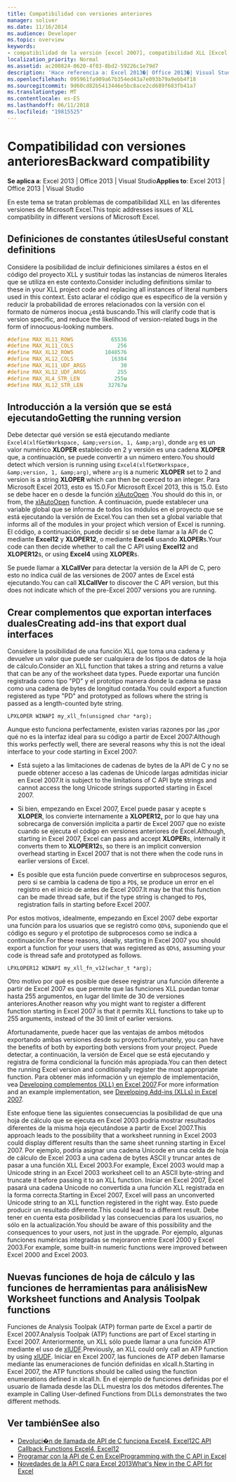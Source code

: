 ```yaml
---
title: Compatibilidad con versiones anteriores
manager: soliver
ms.date: 11/16/2014
ms.audience: Developer
ms.topic: overview
keywords:
- compatibilidad de la versión [excel 2007], compatibilidad XLL [Excel 2007], compatibilidad con versiones anteriores [Excel 2007]
localization_priority: Normal
ms.assetid: ac200824-0620-4f03-8bd2-59226c1e79d7
description: 'Hace referencia a: Excel 2013�| Office 2013�| Visual Studio'
ms.openlocfilehash: 095961fa909a67b354ed43a7e093b79a9ebb4f18
ms.sourcegitcommit: 9d60cd82b5413446e5bc8ace2cd689f683fb41a7
ms.translationtype: MT
ms.contentlocale: es-ES
ms.lasthandoff: 06/11/2018
ms.locfileid: "19815525"
---
```

# <a name="backward-compatibility"></a><span data-ttu-id="179a5-104">Compatibilidad con versiones anteriores</span><span class="sxs-lookup"><span data-stu-id="179a5-104">Backward compatibility</span></span>

<span data-ttu-id="179a5-105">**Se aplica a**: Excel 2013 | Office 2013 | Visual Studio</span><span class="sxs-lookup"><span data-stu-id="179a5-105">**Applies to**: Excel 2013 | Office 2013 | Visual Studio</span></span> 
  
<span data-ttu-id="179a5-106">En este tema se tratan problemas de compatibilidad XLL en las diferentes versiones de Microsoft Excel.</span><span class="sxs-lookup"><span data-stu-id="179a5-106">This topic addresses issues of XLL compatibility in different versions of Microsoft Excel.</span></span>
  
## <a name="useful-constant-definitions"></a><span data-ttu-id="179a5-107">Definiciones de constantes útiles</span><span class="sxs-lookup"><span data-stu-id="179a5-107">Useful constant definitions</span></span>

<span data-ttu-id="179a5-108">Considere la posibilidad de incluir definiciones similares a éstos en el código del proyecto XLL y sustituir todas las instancias de números literales que se utiliza en este contexto.</span><span class="sxs-lookup"><span data-stu-id="179a5-108">Consider including definitions similar to these in your XLL project code and replacing all instances of literal numbers used in this context.</span></span> <span data-ttu-id="179a5-109">Esto aclarar el código que es específico de la versión y reducir la probabilidad de errores relacionados con la versión con el formato de números inocua ¿está buscando.</span><span class="sxs-lookup"><span data-stu-id="179a5-109">This will clarify code that is version specific, and reduce the likelihood of version-related bugs in the form of innocuous-looking numbers.</span></span>
  
```cpp
#define MAX_XL11_ROWS            65536
#define MAX_XL11_COLS              256
#define MAX_XL12_ROWS          1048576
#define MAX_XL12_COLS            16384
#define MAX_XL11_UDF_ARGS           30
#define MAX_XL12_UDF_ARGS          255
#define MAX_XL4_STR_LEN           255u
#define MAX_XL12_STR_LEN        32767u
```

## <a name="getting-the-running-version"></a><span data-ttu-id="179a5-110">Introducción a la versión que se está ejecutando</span><span class="sxs-lookup"><span data-stu-id="179a5-110">Getting the running version</span></span>

<span data-ttu-id="179a5-111">Debe detectar qué versión se está ejecutando mediante `Excel4(xlfGetWorkspace, &amp;version, 1, &amp;arg)`, donde `arg` es un valor numérico **XLOPER** establecido en 2 y versión es una cadena **XLOPER** que, a continuación, se puede convertir a un número entero.</span><span class="sxs-lookup"><span data-stu-id="179a5-111">You should detect which version is running using  `Excel4(xlfGetWorkspace, &amp;version, 1, &amp;arg)`, where  `arg` is a numeric **XLOPER** set to 2 and version is a string **XLOPER** which can then be coerced to an integer.</span></span> <span data-ttu-id="179a5-112">Para Microsoft Excel 2013, esto es 15.0.</span><span class="sxs-lookup"><span data-stu-id="179a5-112">For Microsoft Excel 2013, this is 15.0.</span></span> <span data-ttu-id="179a5-113">Esto se debe hacer en o desde la función [xlAutoOpen](xlautoopen.md) .</span><span class="sxs-lookup"><span data-stu-id="179a5-113">You should do this in, or from, the [xlAutoOpen](xlautoopen.md) function.</span></span> <span data-ttu-id="179a5-114">A continuación, puede establecer una variable global que se informa de todos los módulos en el proyecto que se está ejecutando la versión de Excel.</span><span class="sxs-lookup"><span data-stu-id="179a5-114">You can then set a global variable that informs all of the modules in your project which version of Excel is running.</span></span> <span data-ttu-id="179a5-115">El código, a continuación, puede decidir si se debe llamar a la API de C mediante **Excel12** y **XLOPER12**, o mediante **Excel4** usando **XLOPER**s.</span><span class="sxs-lookup"><span data-stu-id="179a5-115">Your code can then decide whether to call the C API using **Excel12** and **XLOPER12**s, or using **Excel4** using **XLOPER**s.</span></span>
  
<span data-ttu-id="179a5-116">Se puede llamar a **XLCallVer** para detectar la versión de la API de C, pero esto no indica cuál de las versiones de 2007 antes de Excel está ejecutando.</span><span class="sxs-lookup"><span data-stu-id="179a5-116">You can call **XLCallVer** to discover the C API version, but this does not indicate which of the pre-Excel 2007 versions you are running.</span></span> 
  
## <a name="creating-add-ins-that-export-dual-interfaces"></a><span data-ttu-id="179a5-117">Crear complementos que exportan interfaces duales</span><span class="sxs-lookup"><span data-stu-id="179a5-117">Creating add-ins that export dual interfaces</span></span>

<span data-ttu-id="179a5-118">Considere la posibilidad de una función XLL que toma una cadena y devuelve un valor que puede ser cualquiera de los tipos de datos de la hoja de cálculo.</span><span class="sxs-lookup"><span data-stu-id="179a5-118">Consider an XLL function that takes a string and returns a value that can be any of the worksheet data types.</span></span> <span data-ttu-id="179a5-119">Puede exportar una función registrada como tipo "PD" y el prototipo manera donde la cadena se pasa como una cadena de bytes de longitud contada.</span><span class="sxs-lookup"><span data-stu-id="179a5-119">You could export a function registered as type "PD" and prototyped as follows where the string is passed as a length-counted byte string.</span></span>
  
`LPXLOPER WINAPI my_xll_fn(unsigned char *arg);`
  
<span data-ttu-id="179a5-120">Aunque esto funciona perfectamente, existen varias razones por las ¿por qué no es la interfaz ideal para su código a partir de Excel 2007:</span><span class="sxs-lookup"><span data-stu-id="179a5-120">Although this works perfectly well, there are several reasons why this is not the ideal interface to your code starting in Excel 2007:</span></span>
  
- <span data-ttu-id="179a5-121">Está sujeto a las limitaciones de cadenas de bytes de la API de C y no se puede obtener acceso a las cadenas de Unicode largas admitidas iniciar en Excel 2007.</span><span class="sxs-lookup"><span data-stu-id="179a5-121">It is subject to the limitations of C API byte strings and cannot access the long Unicode strings supported starting in Excel 2007.</span></span>
    
- <span data-ttu-id="179a5-122">Si bien, empezando en Excel 2007, Excel puede pasar y acepte s **XLOPER**, los convierte internamente a **XLOPER12,** por lo que hay una sobrecarga de conversión implícita a partir de Excel 2007 que no existe cuando se ejecuta el código en versiones anteriores de Excel.</span><span class="sxs-lookup"><span data-stu-id="179a5-122">Although, starting in Excel 2007, Excel can pass and accept **XLOPER**s, internally it converts them to **XLOPER12**s, so there is an implicit conversion overhead starting in Excel 2007 that is not there when the code runs in earlier versions of Excel.</span></span>
    
- <span data-ttu-id="179a5-123">Es posible que esta función puede convertirse en subprocesos seguros, pero si se cambia la cadena de tipo a `PD$`, se produce un error en el registro en el inicio de antes de Excel 2007.</span><span class="sxs-lookup"><span data-stu-id="179a5-123">It may be that this function can be made thread safe, but if the type string is changed to  `PD$`, registration fails in starting before Excel 2007.</span></span>
    
<span data-ttu-id="179a5-124">Por estos motivos, idealmente, empezando en Excel 2007 debe exportar una función para los usuarios que se registró como `QD%$`, suponiendo que el código es seguro y el prototipo de subprocesos como se indica a continuación.</span><span class="sxs-lookup"><span data-stu-id="179a5-124">For these reasons, ideally, starting in Excel 2007 you should export a function for your users that was registered as  `QD%$`, assuming your code is thread safe and prototyped as follows.</span></span>
  
`LPXLOPER12 WINAPI my_xll_fn_v12(wchar_t *arg);`
  
<span data-ttu-id="179a5-125">Otro motivo por qué es posible que desee registrar una función diferente a partir de Excel 2007 es que permite que las funciones XLL puedan tomar hasta 255 argumentos, en lugar del límite de 30 de versiones anteriores.</span><span class="sxs-lookup"><span data-stu-id="179a5-125">Another reason why you might want to register a different function starting in Excel 2007 is that it permits XLL functions to take up to 255 arguments, instead of the 30 limit of earlier versions.</span></span>
  
<span data-ttu-id="179a5-126">Afortunadamente, puede hacer que las ventajas de ambos métodos exportando ambas versiones desde su proyecto.</span><span class="sxs-lookup"><span data-stu-id="179a5-126">Fortunately, you can have the benefits of both by exporting both versions from your project.</span></span> <span data-ttu-id="179a5-127">Puede detectar, a continuación, la versión de Excel que se está ejecutando y registra de forma condicional la función más apropiada.</span><span class="sxs-lookup"><span data-stu-id="179a5-127">You can then detect the running Excel version and conditionally register the most appropriate function.</span></span> <span data-ttu-id="179a5-128">Para obtener más información y un ejemplo de implementación, vea [Developing complementos (XLL) en Excel 2007](http://msdn.microsoft.com/en-us/library/aa730920.aspx).</span><span class="sxs-lookup"><span data-stu-id="179a5-128">For more information and an example implementation, see [Developing Add-ins (XLLs) in Excel 2007](http://msdn.microsoft.com/en-us/library/aa730920.aspx).</span></span>
  
<span data-ttu-id="179a5-129">Este enfoque tiene las siguientes consecuencias la posibilidad de que una hoja de cálculo que se ejecuta en Excel 2003 podría mostrar resultados diferentes de la misma hoja ejecutándose a partir de Excel 2007.</span><span class="sxs-lookup"><span data-stu-id="179a5-129">This approach leads to the possibility that a worksheet running in Excel 2003 could display different results than the same sheet running starting in Excel 2007.</span></span> <span data-ttu-id="179a5-130">Por ejemplo, podría asignar una cadena Unicode en una celda de hoja de cálculo de Excel 2003 a una cadena de bytes ASCII y truncar antes de pasar a una función XLL Excel 2003.</span><span class="sxs-lookup"><span data-stu-id="179a5-130">For example, Excel 2003 would map a Unicode string in an Excel 2003 worksheet cell to an ASCII byte-string and truncate it before passing it to an XLL function.</span></span> <span data-ttu-id="179a5-131">Iniciar en Excel 2007, Excel pasará una cadena Unicode no convertida a una función XLL registrada en la forma correcta.</span><span class="sxs-lookup"><span data-stu-id="179a5-131">Starting in Excel 2007, Excel will pass an unconverted Unicode string to an XLL function registered in the right way.</span></span> <span data-ttu-id="179a5-132">Esto puede producir un resultado diferente.</span><span class="sxs-lookup"><span data-stu-id="179a5-132">This could lead to a different result.</span></span> <span data-ttu-id="179a5-133">Debe tener en cuenta esta posibilidad y las consecuencias para los usuarios, no sólo en la actualización.</span><span class="sxs-lookup"><span data-stu-id="179a5-133">You should be aware of this possibility and the consequences to your users, not just in the upgrade.</span></span> <span data-ttu-id="179a5-134">Por ejemplo, algunas funciones numéricas integradas se mejoraron entre Excel 2000 y Excel 2003.</span><span class="sxs-lookup"><span data-stu-id="179a5-134">For example, some built-in numeric functions were improved between Excel 2000 and Excel 2003.</span></span>
  
## <a name="new-worksheet-functions-and-analysis-toolpak-functions"></a><span data-ttu-id="179a5-135">Nuevas funciones de hoja de cálculo y las funciones de herramientas para análisis</span><span class="sxs-lookup"><span data-stu-id="179a5-135">New Worksheet functions and Analysis Toolpak functions</span></span>

<span data-ttu-id="179a5-136">Funciones de Analysis Toolpak (ATP) forman parte de Excel a partir de Excel 2007.</span><span class="sxs-lookup"><span data-stu-id="179a5-136">Analysis Toolpak (ATP) functions are part of Excel starting in Excel 2007.</span></span> <span data-ttu-id="179a5-137">Anteriormente, un XLL sólo puede llamar a una función ATP mediante el uso de [xlUDF](xludf.md).</span><span class="sxs-lookup"><span data-stu-id="179a5-137">Previously, an XLL could only call an ATP function by using [xlUDF](xludf.md).</span></span> <span data-ttu-id="179a5-138">Iniciar en Excel 2007, las funciones de ATP deben llamarse mediante las enumeraciones de función definidas en xlcall.h.</span><span class="sxs-lookup"><span data-stu-id="179a5-138">Starting in Excel 2007, the ATP functions should be called using the function enumerations defined in xlcall.h.</span></span> <span data-ttu-id="179a5-139">En el ejemplo de funciones definidas por el usuario de llamada desde las DLL muestra los dos métodos diferentes.</span><span class="sxs-lookup"><span data-stu-id="179a5-139">The example in Calling User-defined Functions from DLLs demonstrates the two different methods.</span></span>
  
## <a name="see-also"></a><span data-ttu-id="179a5-140">Ver también</span><span class="sxs-lookup"><span data-stu-id="179a5-140">See also</span></span>

- [<span data-ttu-id="179a5-141">Devoluci�n de llamada de API de C funciona Excel4, Excel12</span><span class="sxs-lookup"><span data-stu-id="179a5-141">C API Callback Functions Excel4, Excel12</span></span>](c-api-callback-functions-excel4-excel12.md) 
- [<span data-ttu-id="179a5-142">Programar con la API de C en Excel</span><span class="sxs-lookup"><span data-stu-id="179a5-142">Programming with the C API in Excel</span></span>](programming-with-the-c-api-in-excel.md)
- [<span data-ttu-id="179a5-143">Novedades de la API C para Excel 2013</span><span class="sxs-lookup"><span data-stu-id="179a5-143">What's New in the C API for Excel</span></span>](what-s-new-in-the-c-api-for-excel.md)

